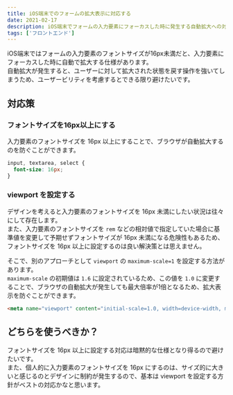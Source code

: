 ```yaml
---
title: iOS端末でのフォームの拡大表示に対応する
date: 2021-02-17
description: iOS端末でフォームの入力要素にフォーカスした時に発生する自動拡大への対応策をまとめています。
tags: ['フロントエンド']
---
```


iOS端末ではフォームの入力要素のフォントサイズが16px未満だと、入力要素にフォーカスした時に自動で拡大する仕様があります。  
自動拡大が発生すると、ユーザーに対して拡大された状態を戻す操作を強いてしまうため、ユーザービリティを考慮するとできる限り避けたいです。

## 対応策
### フォントサイズを16px以上にする
入力要素のフォントサイズを 16px 以上にすることで、ブラウザが自動拡大するのを防ぐことができます。  

```css
input, textarea, select {
  font-size: 16px;
}
```

### viewport を設定する
デザインを考えると入力要素のフォントサイズを 16px 未満にしたい状況は往々にして存在します。  
また、入力要素のフォントサイズを `rem` などの相対値で指定していた場合に基準値を変更して予期せずフォントサイズが 16px 未満になる危険性もあるため、フォントサイズを 16px 以上に設定するのは良い解決策とは思えません。

そこで、別のアプローチとして `viewport` の `maximum-scale=1` を設定する方法があります。  
`maximum-scale` の初期値は `1.6` に設定されているため、この値を `1.0` に変更することで、ブラウザの自動拡大が発生しても最大倍率が1倍となるため、拡大表示を防ぐことができます。

```html
<meta name="viewport" content="initial-scale=1.0, width=device-width, maximum-scale=1.0" />
```

## どちらを使うべきか？
フォントサイズを 16px 以上に設定する対応は暗黙的な仕様となり得るので避けたいです。  
また、個人的に入力要素のフォントサイズを 16px にするのは、サイズ的に大きいと感じるのとデザインに制約が発生するので、基本は viewport を設定する方針がベストの対応かなと思います。
